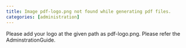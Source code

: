 ```yaml
---
title: Image pdf-logo.png not found while generating pdf files.
categories: [administration]
---
```


Please add your logo at the given path as pdf-logo.png. Please refer the AdminstrationGuide.
